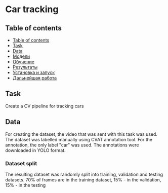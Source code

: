 # Car tracking

## Table of contents
- [Table of contents](#table-of-contents)
- [Task](#task)
- [Data](#Data)
- [Модели](#модели)
- [Обучение](#обучение)
- [Результаты](#результаты)
- [Установка и запуск](#установка-и-запуск)
- [Дальнейшая работа](#дальнейшая-работа)

## Task
Create a CV pipeline for tracking cars

## Data
For creating the dataset, the video that was sent with this task was used. The dataset was labelled manually using CVAT annotation tool. For the annotation, the only label "car" was used. The annotations were downloaded in YOLO format.

### Dataset split
The resulting dataset was randomly split into training, validation and testing datasets. 70% of frames are in the training dataset, 15% - in the validation, 15% - in the testing
